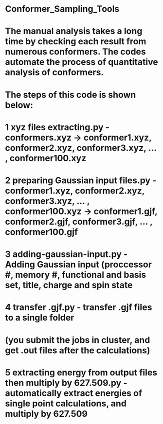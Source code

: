 # Conformer_Sampling_Tools
# The manual analysis takes a long time by checking each result from numerous conformers. The codes automate the process of quantitative analysis of conformers. 

# The steps of this code is shown below:
# 1 xyz files extracting.py - conformers.xyz -> conformer1.xyz, conformer2.xyz, conformer3.xyz, ... , conformer100.xyz
# 2 preparing Gaussian input files.py - conformer1.xyz, conformer2.xyz, conformer3.xyz, ... , conformer100.xyz -> conformer1.gjf, conformer2.gjf, conformer3.gjf, ... , conformer100.gjf
# 3 adding-gaussian-input.py - Adding Gaussian input (proccessor #, memory #, functional and basis set, title, charge and spin state
# 4 transfer .gjf.py  - transfer .gjf files to a single folder
# (you submit the jobs in cluster, and get .out files after the calculations)
# 5 extracting energy from output files then multiply by 627.509.py - automatically extract energies of single point calculations, and multiply by 627.509
